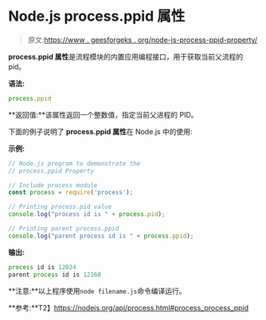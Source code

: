 # Node.js process.ppid 属性

> 原文:[https://www . geesforgeks . org/node-js-process-ppid-property/](https://www.geeksforgeeks.org/node-js-process-ppid-property/)

**process.ppid 属性**是流程模块的内置应用编程接口，用于获取当前父流程的 pid。

**语法:**

```js
process.ppid
```

**返回值:**该属性返回一个整数值，指定当前父进程的 PID。

下面的例子说明了 **process.ppid 属性**在 Node.js 中的使用:

**示例:**

```js
// Node.js program to demonstrate the
// process.ppid Property

// Include process module
const process = require('process');

// Printing process.pid value
console.log("process id is " + process.pid);

// Printing parent process.ppid
console.log("parent process id is " + process.ppid);
```

**输出:**

```js
process id is 12024
parent process id is 12168

```

**注意:**以上程序使用`node filename.js`命令编译运行。

**参考:**T2】https://nodejs.org/api/process.html#process_process_ppid